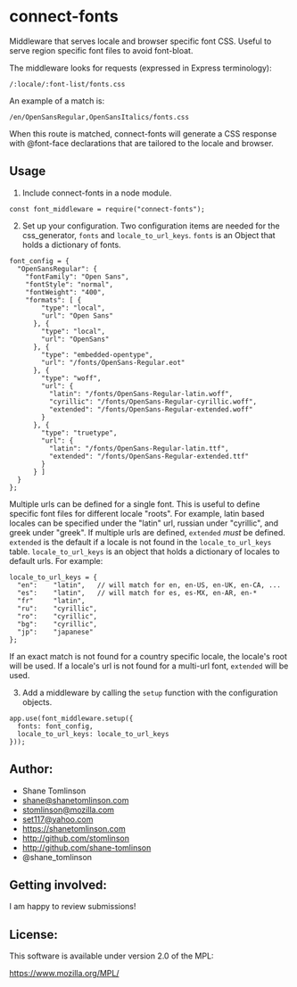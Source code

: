 # connect-fonts

Middleware that serves locale and browser specific font CSS. Useful to serve
region specific font files to avoid font-bloat.

The middleware looks for requests (expressed in Express terminology):
```
/:locale/:font-list/fonts.css
```

An example of a match is:
```
/en/OpenSansRegular,OpenSansItalics/fonts.css
```

When this route is matched, connect-fonts will generate a CSS response with @font-face declarations that are tailored to the locale and browser.

## Usage
1. Include connect-fonts in a node module.
```
const font_middleware = require("connect-fonts");
```

2. Set up your configuration.
Two configuration items are needed for the css_generator, `fonts` and
`locale_to_url_keys`.
`fonts` is an Object that holds a dictionary of fonts.
```
font_config = {
  "OpenSansRegular": {
    "fontFamily": "Open Sans",
    "fontStyle": "normal",
    "fontWeight": "400",
    "formats": [ {
        "type": "local",
        "url": "Open Sans"
      }, {
        "type": "local",
        "url": "OpenSans"
      }, {
        "type": "embedded-opentype",
        "url": "/fonts/OpenSans-Regular.eot"
      }, {
        "type": "woff",
        "url": {
          "latin": "/fonts/OpenSans-Regular-latin.woff",
          "cyrillic": "/fonts/OpenSans-Regular-cyrillic.woff",
          "extended": "/fonts/OpenSans-Regular-extended.woff"
        }
      }, {
        "type": "truetype",
        "url": {
          "latin": "/fonts/OpenSans-Regular-latin.ttf",
          "extended": "/fonts/OpenSans-Regular-extended.ttf"
        }
      } ]
  }
};
```
Multiple urls can be defined for a single font. This is useful to define
specific font files for different locale "roots". For example, latin based
locales can be specified under the "latin" url, russian under
"cyrillic", and greek under "greek". If multiple urls are defined, `extended` *must* be defined. `extended` is the default if a locale is not found in the `locale_to_url_keys` table.
`locale_to_url_keys` is an object that holds a dictionary of locales to
default urls. For example:
```
locale_to_url_keys = {
  "en":    "latin",   // will match for en, en-US, en-UK, en-CA, ...
  "es":    "latin",   // will match for es, es-MX, en-AR, en-*
  "fr"     "latin",
  "ru":    "cyrillic",
  "ro":    "cyrillic",
  "bg":    "cyrillic",
  "jp":    "japanese"
};
```
If an exact match is not found for a country specific locale, the locale's root will be used. If a locale's url is not found for a multi-url font, `extended` will be used.

3. Add a middleware by calling the `setup` function with the configuration objects.
```
app.use(font_middleware.setup({
  fonts: font_config,
  locale_to_url_keys: locale_to_url_keys
}));
```

## Author:
* Shane Tomlinson
* shane@shanetomlinson.com
* stomlinson@mozilla.com
* set117@yahoo.com
* https://shanetomlinson.com
* http://github.com/stomlinson
* http://github.com/shane-tomlinson
* @shane_tomlinson

## Getting involved:
I am happy to review submissions!

## License:
This software is available under version 2.0 of the MPL:

  https://www.mozilla.org/MPL/



